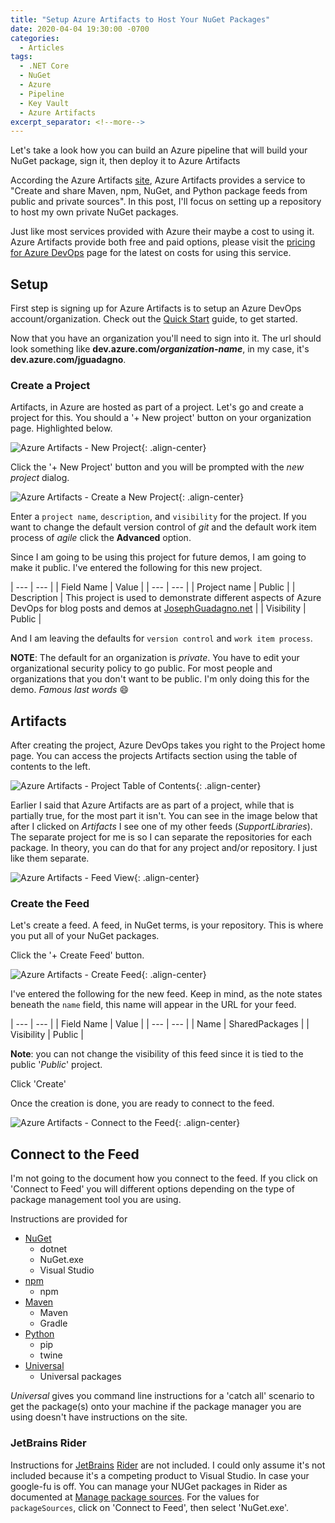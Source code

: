 ```yaml
---
title: "Setup Azure Artifacts to Host Your NuGet Packages"
date: 2020-04-04 19:30:00 -0700
categories:
  - Articles
tags:
  - .NET Core
  - NuGet
  - Azure
  - Pipeline
  - Key Vault
  - Azure Artifacts
excerpt_separator: <!--more-->
---
```

Let's take a look how you can build an Azure pipeline that will build your NuGet package, sign it, then deploy it to Azure Artifacts
<!--more-->

According the Azure Artifacts [site](https://azure.microsoft.com/en-us/services/devops/artifacts/?WT.mc_id=AZ-MVP-4024623), Azure Artifacts provides a service to "Create and share Maven, npm, NuGet, and Python package feeds from public and private sources". In this post, I'll focus on setting up a repository to host my own private NuGet packages.

Just like most services provided with Azure their maybe a cost to using it.  Azure Artifacts provide both free and paid options, please visit the [pricing for Azure DevOps](https://azure.microsoft.com/en-us/pricing/details/devops/azure-devops-services/?WT.mc_id=AZ-MVP-4024623) page for the latest on costs for using this service.

## Setup

First step is signing up for Azure Artifacts is to setup an Azure DevOps account/organization. Check out the [Quick Start](https://docs.microsoft.com/en-us/azure/devops/user-guide/sign-up-invite-teammates?view=azure-devops?WT.mc_id=AZ-MVP-4024623) guide, to get started.

Now that you have an organization you'll need to sign into it. The url should look something like **dev.azure.com/*organization-name***, in my case, it's **dev.azure.com/jguadagno**. 

### Create a Project

Artifacts, in Azure are hosted as part of a project.  Let's go and create a project for this.  You should a '+ New project' button on your organization page.  Highlighted below.

![Azure Artifacts - New Project](/assets/images/posts/artifacts-new-project.png){: .align-center}

Click the '+ New Project' button and you will be prompted with the *new project* dialog.

![Azure Artifacts - Create a New Project](/assets/images/posts/artifacts-create-new-project.png){: .align-center}

Enter a `project name`, `description`, and `visibility` for the project.  If you want to change the default version control of *git* and the default work item process of *agile* click the **Advanced** option.

Since I am going to be using this project for future demos, I am going to make it public. I've entered the following for this new project.

| --- | --- |
| Field Name | Value |
| --- | --- |
| Project name | Public |
| Description | This project is used to demonstrate different aspects of Azure DevOps for blog posts and demos at [JosephGuadagno.net](/) |
| Visibility | Public |

And I am leaving the defaults for `version control` and `work item process`.

**NOTE**: The default for an organization is *private*.  You have to edit your organizational security policy to go public.  For most people and organizations that you don't want to be public.  I'm only doing this for the demo.  *Famous last words* :smile:

## Artifacts

After creating the project, Azure DevOps takes you right to the Project home page.  You can access the projects Artifacts section using the table of contents to the left.

![Azure Artifacts - Project Table of Contents](/assets/images/posts/artifacts-table-of-contents.png){: .align-center}

Earlier I said that Azure Artifacts are as part of a project, while that is partially true, for the most part it isn't.  You can see in the image below that after I clicked on *Artifacts* I see one of my other feeds (*SupportLibraries*).  The separate project for me is so I can separate the repositories for each package.  In theory, you can do that for any project and/or repository. I just like them separate.

![Azure Artifacts - Feed View](/assets/images/posts/artifacts-feeds.png){: .align-center}

### Create the Feed

Let's create a feed.  A feed, in NuGet terms, is your repository.  This is where you put all of your NuGet packages.

Click the '+ Create Feed' button.

![Azure Artifacts - Create Feed](/assets/images/posts/artifacts-create-feed.png){: .align-center}

I've entered the following for the new feed.  Keep in mind, as the note states beneath the `name` field, this name will appear in the URL for your feed.

| --- | --- |
| Field Name | Value |
| --- | --- |
| Name | SharedPackages |
| Visibility | Public |

**Note**: you can not change the visibility of this feed since it is tied to the public '*Public*' project.

Click 'Create'

Once the creation is done, you are ready to connect to the feed.

![Azure Artifacts - Connect to the Feed](/assets/images/posts/artifacts-connect-to-feed.png){: .align-center}

## Connect to the Feed

I'm not going to the document how you connect to the feed.  If you click on 'Connect to Feed' you will different options depending on the type of package management tool you are using.

Instructions are provided for

* [NuGet](https://www.jetbrains.com/help/rider/Using_NuGet.html#sources)
  * dotnet
  * NuGet.exe
  * Visual Studio
* [npm](https://docs.microsoft.com/en-us/azure/devops/artifacts/get-started-npm?view=azure-devops&tabs=windows&WT.mc_id=AZ-MVP-4024623)
  * npm
* [Maven](https://docs.microsoft.com/en-us/azure/devops/artifacts/get-started-maven?view=azure-devops&WT.mc_id=AZ-MVP-4024623)
  * Maven
  * Gradle
* [Python](https://docs.microsoft.com/en-us/azure/devops/artifacts/quickstarts/python-packages?view=azure-devops&WT.mc_id=AZ-MVP-4024623)
  * pip
  * twine
* [Universal](https://docs.microsoft.com/en-us/azure/devops/artifacts/quickstarts/universal-packages?view=azure-devops&WT.mc_id=AZ-MVP-4024623)
  * Universal packages

*Universal* gives you command line instructions for a 'catch all' scenario to get the package(s) onto your machine if the package manager you are using doesn't have instructions on the site.

### JetBrains Rider

Instructions for [JetBrains](https://www.jetbrains.com/) [Rider](https://www.jetbrains.com/rider/) are not included. I could only assume it's not included because it's a competing product to Visual Studio.  In case your google-fu is off.  You can manage your NUGet packages in Rider as documented at [Manage package sources](https://www.jetbrains.com/help/rider/Using_NuGet.html#sources). For the values for `packageSources`, click on 'Connect to Feed', then select 'NuGet.exe'.
